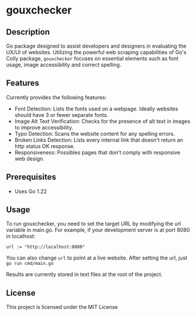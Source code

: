 # gouxchecker

## Description

Go package designed to assist developers and designers in evaluating the UX/UI of websites. Utilizing the powerful web scraping capabilities of Go's Colly package, `gouxchecker` focuses on essential elements such as font usage, image accessibility and correct spelling.

## Features

Currently provides the following features:

- Font Detection: Lists the fonts used on a webpage. Ideally websites should have 3 or fewer separate fonts.
- Image Alt Text Verification: Checks for the presence of alt text in images to improve accessibility.
- Typo Detection: Scans the website content for any spelling errors.
- Broken Links Detection: Lists every internal link that doesn't return an http status OK response.
- Responsiveness: Possibles pages that don't comply with responsive web design.

## Prerequisites

- Uses Go 1.22

## Usage

To run gouxchecker, you need to set the target URL by modifying the url variable in main.go. For example, if your development server is at port 8080 in localhost:

`url := "http://localhost:8080"`

You can also change `url` to point at a live website. After setting the url, just
`go run cmd/main.go`

Results are currently stored in text files at the root of the project.

## License

This project is licensed under the MIT License
